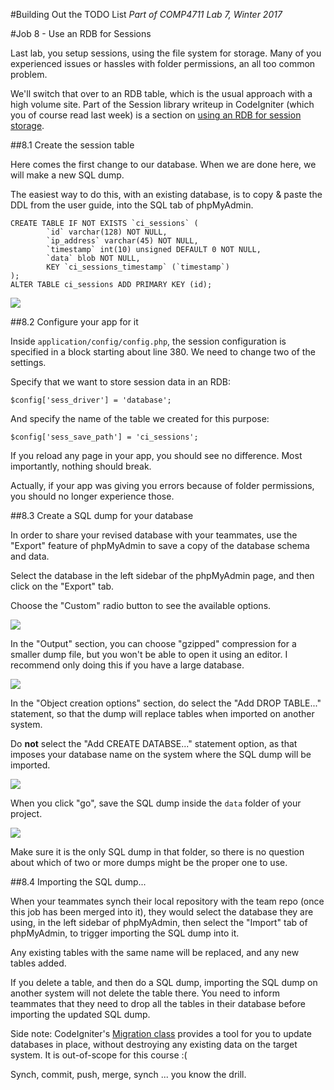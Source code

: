 #Building Out the TODO List
_Part of COMP4711 Lab 7, Winter 2017_

#Job 8 - Use an RDB for Sessions

Last lab, you setup sessions, using the file system for storage.
Many of you experienced issues or hassles with folder permissions,
an all too common problem.

We'll switch that over to an RDB table, which is the usual approach
with a high volume site. Part of the Session library writeup in
CodeIgniter (which you of course read last week) is a section
on [using an RDB for session storage](https://www.codeigniter.com/user_guide/libraries/sessions.html#database-driver).

##8.1 Create the session table

Here comes the first change to our database. When we are done here,
we will make a new SQL dump.

The easiest way to do this, with an existing database, is to 
copy & paste the DDL from the user guide, into the SQL tab of phpMyAdmin.

    CREATE TABLE IF NOT EXISTS `ci_sessions` (
            `id` varchar(128) NOT NULL,
            `ip_address` varchar(45) NOT NULL,
            `timestamp` int(10) unsigned DEFAULT 0 NOT NULL,
            `data` blob NOT NULL,
            KEY `ci_sessions_timestamp` (`timestamp`)
    );
    ALTER TABLE ci_sessions ADD PRIMARY KEY (id);

<img class="scale" src="/pix/tutorials/todo/71.png"/>

##8.2 Configure your app for it

Inside `application/config/config.php`, the session configuration is specified
in a block starting about line 380. We need to change two of the settings.

Specify that we want to store session data in an RDB:

    $config['sess_driver'] = 'database';

And specify the name of the table we created for this purpose:

    $config['sess_save_path'] = 'ci_sessions';


If you reload any page in your app, you should see no difference.
Most importantly, nothing should break.

Actually, if your app was giving you errors because of folder
permissions, you should no longer experience those.

##8.3 Create a SQL dump for your database

In order to share your revised database with your teammates, use
the "Export" feature of phpMyAdmin to save a copy of the database
schema and data.

Select the database in the left sidebar of the phpMyAdmin page, and then
click on the "Export" tab.

Choose the "Custom" radio button to see the available options.

<img class="scale" src="/pix/tutorials/todo/72.png"/>

In the "Output" section, you can choose "gzipped" compression for a smaller
dump file, but you won't be able to open it using an editor. 
I recommend only doing this if you have a large database.

<img class="scale" src="/pix/tutorials/todo/73.png"/>

In the "Object creation options" section, do select the "Add DROP TABLE..."
statement, so that the dump will replace tables when imported on another
system.

Do **not** select the "Add CREATE DATABSE..." statement option, as that
imposes your database name on the system where the SQL dump will be
imported.

<img class="scale" src="/pix/tutorials/todo/74.png"/>

When you click "go", save the SQL dump inside the `data` folder of your project.

<img class="scale" src="/pix/tutorials/todo/75.png"/>

Make sure it is the only SQL dump in that folder, so there is no question
about which of two or more dumps might be the proper one to use.

##8.4 Importing the SQL dump...

When your teammates synch their local repository with the team repo
(once this job has been merged into it), they would select the database
they are using, in the left sidebar of phpMyAdmin, then select the "Import"
tab of phpMyAdmin, to trigger importing the SQL dump into it.

Any existing tables with the same name will be replaced, and any new tables added.

If you delete a table, and then do a SQL dump, importing the SQL dump
on another system will not delete the table there. You need to inform
teammates that they need to drop all the tables in their database before
importing the updated SQL dump.

Side note: CodeIgniter's [Migration class](https://www.codeigniter.com/user_guide/libraries/migration.html)
provides a tool for you to update databases in place, without destroying
any existing data on the target system. It is out-of-scope for this course :(


<div class="alert alert-info">
Synch, commit, push, merge, synch ... you know the drill.
</div>
